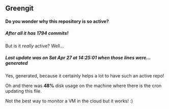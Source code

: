 ## Greengit

#### Do you wonder why this repository is so active?

##### After all it has 1794 commits!

But is it *really* active? Well...

##### Last update was on Sat Apr 27 at 14:25:01 when those lines were... generated

Yes, generated, because it certainly helps a lot to have such an active repo!

Oh and there was **48%** disk usage on the machine
where there is the cron updating this file.

Not the best way to monitor a VM in the cloud but it works! :)
